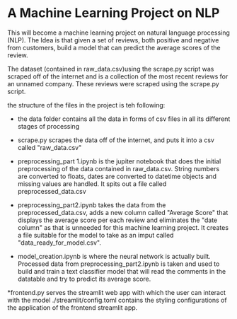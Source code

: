 # A Machine Learning Project on NLP
This will become a machine learning project on natural language processing (NLP). The Idea is that given a set of reviews, both positive and negative from customers, build a model that can predict the average scores of the review.

The dataset (contained in raw_data.csv)using the scrape.py script  was scraped off of the internet and is a collection of the most recent reviews for an unnamed company.
These reviews were scraped using the scrape.py script. 

the structure of the files in the project is teh following:

* the data folder contains all the data in forms of csv files in all its different stages of processing

* scrape.py scrapes the data off of the internet, and puts it into a csv called "raw_data.csv" 

* preprocessing_part 1.ipynb is the jupiter notebook that does the initial preprocessing of the data contained in raw_data.csv. String numbers are converted to floats, dates are converted to datetime objects and missing values are handled. It spits out a file called preprocessed_data.csv

* preprocessing_part2.ipynb takes the data from the preprocessed_data.csv, adds a new column called "Average Score" that displays the average score per each review and eliminates the "date column" as that is unneeded for this machine learning project. It creates a file suitable for the model to take as an  imput called "data_ready_for_model.csv".

* model_creation.ipynb is where the neural network is actually built. Processed data from preprocessing_part2.ipynb is taken and used to build and train a text classifier model that will read the comments in the datatable and try to predict its average score.

*frontend.py serves the streamlit web app with which the user can interact with the model
./streamlit/config.toml contains the styling configurations of the application of the frontend streamlit app.